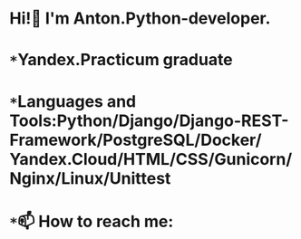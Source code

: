 # Hi!👋 I'm Anton.Python-developer.
# `*`Yandex.Practicum graduate

# `*`Languages and Tools:Python/Django/Django-REST-Framework/PostgreSQL/Docker/  Yandex.Cloud/HTML/CSS/Gunicorn/Nginx/Linux/Unittest

# `*`📫 How to reach me:
<!--
**antsakharov/antsakharov** is a ✨ _special_ ✨ repository because its `README.md` (this file) appears on your GitHub profile.

Here are some ideas to get you started:

- 🔭 I’m currently working on ...
- 🌱 I’m currently learning ...
- 👯 I’m looking to collaborate on ...
- 🤔 I’m looking for help with ...
- 💬 Ask me about ...
- 📫 How to reach me: ...
- 😄 Pronouns: ...
- ⚡ Fun fact: ...
-->
